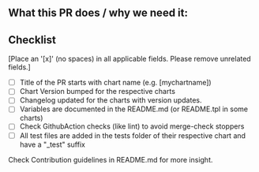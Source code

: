 ## What this PR does / why we need it:

## Checklist

[Place an '[x]' (no spaces) in all applicable fields. Please remove unrelated fields.]

- [ ] Title of the PR starts with chart name (e.g. [mychartname])
- [ ] Chart Version bumped for the respective charts
- [ ] Changelog updated for the charts with version updates.
- [ ] Variables are documented in the README.md (or README.tpl in some charts)
- [ ] Check GithubAction checks (like lint) to avoid merge-check stoppers
- [ ] All test files are added in the tests folder of their respective chart and have a "_test" suffix

Check Contribution guidelines in README.md for more insight.